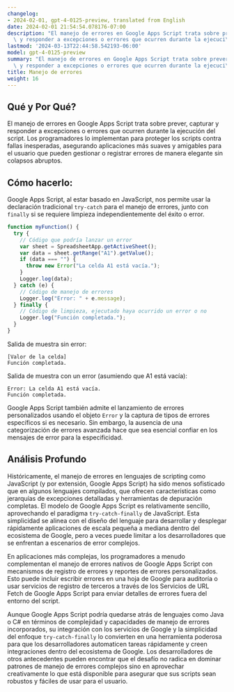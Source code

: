 ```yaml
---
changelog:
- 2024-02-01, gpt-4-0125-preview, translated from English
date: 2024-02-01 21:54:54.078176-07:00
description: "El manejo de errores en Google Apps Script trata sobre prever, capturar\
  \ y responder a excepciones o errores que ocurren durante la ejecuci\xF3n del script.\u2026"
lastmod: '2024-03-13T22:44:58.542193-06:00'
model: gpt-4-0125-preview
summary: "El manejo de errores en Google Apps Script trata sobre prever, capturar\
  \ y responder a excepciones o errores que ocurren durante la ejecuci\xF3n del script."
title: Manejo de errores
weight: 16
---
```


## Qué y Por Qué?

El manejo de errores en Google Apps Script trata sobre prever, capturar y responder a excepciones o errores que ocurren durante la ejecución del script. Los programadores lo implementan para proteger los scripts contra fallas inesperadas, asegurando aplicaciones más suaves y amigables para el usuario que pueden gestionar o registrar errores de manera elegante sin colapsos abruptos.

## Cómo hacerlo:

Google Apps Script, al estar basado en JavaScript, nos permite usar la declaración tradicional `try-catch` para el manejo de errores, junto con `finally` si se requiere limpieza independientemente del éxito o error.

```javascript
function myFunction() {
  try {
    // Código que podría lanzar un error
    var sheet = SpreadsheetApp.getActiveSheet();
    var data = sheet.getRange("A1").getValue();
    if (data === "") {
      throw new Error("La celda A1 está vacía.");
    }
    Logger.log(data);
  } catch (e) {
    // Código de manejo de errores
    Logger.log("Error: " + e.message);
  } finally {
    // Código de limpieza, ejecutado haya ocurrido un error o no
    Logger.log("Función completada.");
  }
}
```

Salida de muestra sin error:
```
[Valor de la celda]
Función completada.
```

Salida de muestra con un error (asumiendo que A1 está vacía):
```
Error: La celda A1 está vacía.
Función completada.
```

Google Apps Script también admite el lanzamiento de errores personalizados usando el objeto `Error` y la captura de tipos de errores específicos si es necesario. Sin embargo, la ausencia de una categorización de errores avanzada hace que sea esencial confiar en los mensajes de error para la especificidad.

## Análisis Profundo

Históricamente, el manejo de errores en lenguajes de scripting como JavaScript (y por extensión, Google Apps Script) ha sido menos sofisticado que en algunos lenguajes compilados, que ofrecen características como jerarquías de excepciones detalladas y herramientas de depuración completas. El modelo de Google Apps Script es relativamente sencillo, aprovechando el paradigma `try-catch-finally` de JavaScript. Esta simplicidad se alinea con el diseño del lenguaje para desarrollar y desplegar rápidamente aplicaciones de escala pequeña a mediana dentro del ecosistema de Google, pero a veces puede limitar a los desarrolladores que se enfrentan a escenarios de error complejos.

En aplicaciones más complejas, los programadores a menudo complementan el manejo de errores nativos de Google Apps Script con mecanismos de registro de errores y reportes de errores personalizados. Esto puede incluir escribir errores en una hoja de Google para auditoría o usar servicios de registro de terceros a través de los Servicios de URL Fetch de Google Apps Script para enviar detalles de errores fuera del entorno del script.

Aunque Google Apps Script podría quedarse atrás de lenguajes como Java o C# en términos de complejidad y capacidades de manejo de errores incorporados, su integración con los servicios de Google y la simplicidad del enfoque `try-catch-finally` lo convierten en una herramienta poderosa para que los desarrolladores automaticen tareas rápidamente y creen integraciones dentro del ecosistema de Google. Los desarrolladores de otros antecedentes pueden encontrar que el desafío no radica en dominar patrones de manejo de errores complejos sino en aprovechar creativamente lo que está disponible para asegurar que sus scripts sean robustos y fáciles de usar para el usuario.
